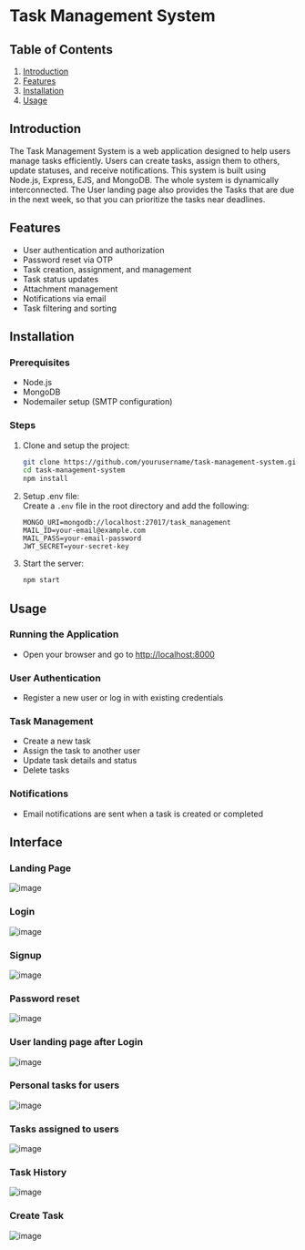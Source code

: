 # Task Management System

## Table of Contents
1. [Introduction](#introduction)
2. [Features](#features)
3. [Installation](#installation)
4. [Usage](#usage)


## Introduction
The Task Management System is a web application designed to help users manage tasks efficiently. Users can create tasks, assign them to others, update statuses, and receive notifications. This system is built using Node.js, Express, EJS, and MongoDB. The whole system is dynamically interconnected. The User landing page also provides the Tasks that are due in the next week, so that you can prioritize the tasks near deadlines.

## Features
- User authentication and authorization
- Password reset via OTP
- Task creation, assignment, and management
- Task status updates
- Attachment management
- Notifications via email
- Task filtering and sorting

## Installation

### Prerequisites
- Node.js
- MongoDB
- Nodemailer setup (SMTP configuration)

### Steps
1. Clone and setup the project:
   ```bash
   git clone https://github.com/yourusername/task-management-system.git
   cd task-management-system
   npm install
   ```
2. Setup .env file:  
   Create a `.env` file in the root directory and add the following:
   ```env
   MONGO_URI=mongodb://localhost:27017/task_management
   MAIL_ID=your-email@example.com
   MAIL_PASS=your-email-password
   JWT_SECRET=your-secret-key
   ```

3. Start the server:
   ```bash
   npm start
   ```
## Usage

### Running the Application
- Open your browser and go to [http://localhost:8000](http://localhost:8000)

### User Authentication
- Register a new user or log in with existing credentials

### Task Management
- Create a new task
- Assign the task to another user
- Update task details and status
- Delete tasks

### Notifications
- Email notifications are sent when a task is created or completed

## Interface

### Landing Page
  ![image](https://github.com/user-attachments/assets/4b0eed28-e31a-4293-bebc-1032fccc06ef)

### Login
   ![image](https://github.com/user-attachments/assets/7951e380-baca-447e-8b81-0c10e877201a)

### Signup
   ![image](https://github.com/user-attachments/assets/022d25cb-556b-4c97-9b0d-8c28bee0b04a)

### Password reset
   ![image](https://github.com/user-attachments/assets/c23dfb75-d910-4fd6-be94-3a1660ed5ae3)

### User landing page after Login
   ![image](https://github.com/user-attachments/assets/d4bbebde-64e0-4563-a25c-e892eaf5fdfa)

### Personal tasks for users
   ![image](https://github.com/user-attachments/assets/24758c9e-cf02-4f53-baa6-8419b68975d8)

### Tasks assigned to users
   ![image](https://github.com/user-attachments/assets/52e0cf07-5d01-4ded-ae61-20f58f437d86)

### Task History
   ![image](https://github.com/user-attachments/assets/08dbee91-5dbf-4da9-9083-7f10c377b57f)

### Create Task
   ![image](https://github.com/user-attachments/assets/839bbcb0-6fc3-4f82-8857-aac04efa0f52)










